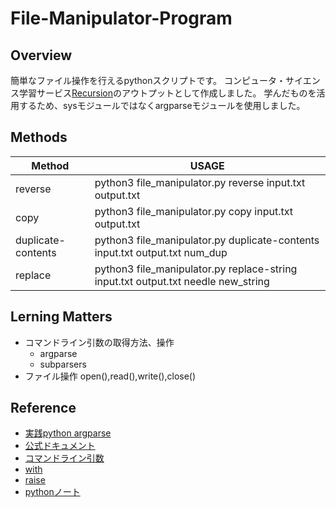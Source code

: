 # File-Manipulator-Program
## Overview
簡単なファイル操作を行えるpythonスクリプトです。
コンピュータ・サイエンス学習サービス[Recursion](https://recursionist.io/)のアウトプットとして作成しました。
学んだものを活用するため、sysモジュールではなくargparseモジュールを使用しました。
## Methods

|  Method  |  USAGE  |
| --------- | --------- |
|reverse| python3 file_manipulator.py reverse input.txt output.txt|
|copy|python3 file_manipulator.py copy input.txt output.txt|
|duplicate-contents|python3 file_manipulator.py duplicate-contents input.txt output.txt num_dup|
|replace|python3 file_manipulator.py replace-string input.txt output.txt needle new_string|

## Lerning Matters
- コマンドライン引数の取得方法、操作
  - argparse
  - subparsers
- ファイル操作
  open(),read(),write(),close()

## Reference
- [実践python argparse](https://chaldene.net/argparse-parseargs)
- [公式ドキュメント](https://docs.python.org/ja/3/library/argparse.html#argparse.ArgumentTypeError)
- [コマンドライン引数](https://www.sejuku.net/blog/60106)
- [with](https://techplay.jp/column/1641)
- [raise](https://it-biz.online/python/raise/)
- [pythonノート](https://maku77.github.io/p/ybxfwev/)
